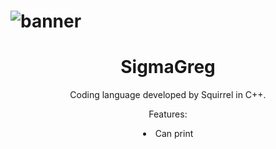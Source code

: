 # ![banner](https://github.com/user-attachments/assets/053fbf7b-00c3-4448-b859-e8682cbff968)
<h1 align="center">
SigmaGreg
</h1>
<p align="center">
Coding language developed by Squirrel in C++.
</p>
<p align="center">
Features:
<li align="center">Can print</li>
</p>
